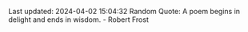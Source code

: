 Last updated: 2024-04-02 15:04:32
Random Quote: A poem begins in delight and ends in wisdom. - Robert Frost